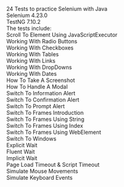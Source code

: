 24 Tests to practice Selenium with Java  
Selenium 4.23.0  
TestNG 7.10.2  
The tests include:  
Scroll To Element Using JavaScriptExecutor  
Working With Radio Buttons  
Working With Checkboxes  
Working With Tables  
Working With Links  
Working With DropDowns  
Working With Dates  
How To Take A Screenshot  
How To Handle A Modal  
Switch To Information Alert  
Switch To Confirmation Alert  
Switch To Prompt Alert  
Switch To Frames Introduction  
Switch To Frames Using String  
Switch To Frames Using Index  
Switch To Frames Using WebElement  
Switch To Windows  
Explicit Wait  
Fluent Wait  
Implicit Wait  
Page Load Timeout & Script Timeout  
Simulate Mouse Movements  
Simulate Keyboard Events  